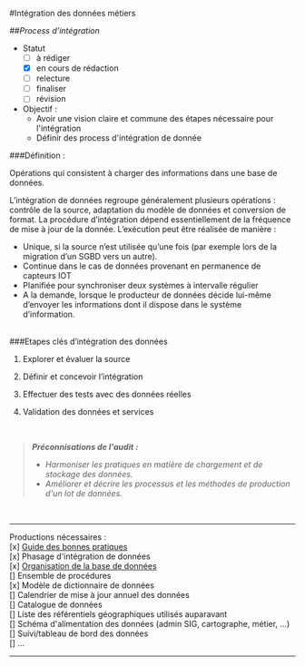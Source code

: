 #Intégration des données métiers

##*Process d’intégration*


* Statut
  - [ ] à rédiger
  - [x] en cours de rédaction
  - [ ] relecture
  - [ ] finaliser
  - [ ] révision
  
* Objectif :
  * Avoir une vision claire et commune des étapes nécessaire pour l'intégration
  * Définir des process d'intégration de donnée


###Définition :

Opérations qui consistent à charger des informations dans une base de données.

L’intégration de données regroupe généralement plusieurs opérations : contrôle de la source, adaptation du modèle de données et conversion de format. La procédure d’intégration dépend essentiellement de la fréquence de mise à jour de la donnée.
L’exécution peut être réalisée de manière :
* Unique, si la source n’est utilisée qu’une fois (par exemple lors de la migration d’un SGBD vers un autre).
* Continue dans le cas de données provenant en permanence de capteurs IOT
* Planifiée pour synchroniser deux systèmes à intervalle régulier
* A la demande, lorsque le producteur de données décide lui-même d’envoyer les informations dont il dispose dans le système d’information.

</br>
###Etapes clés d’intégration des données

1. Explorer et évaluer la source

2. Définir et concevoir l’intégration

3. Effectuer des tests avec des données réelles

4. Validation des données et services

</br>


>**_Préconnisations de l'audit :_**
>	+ *_Harmoniser les pratiques en matière de chargement et de stockage des données._*
>	+ *_Améliorer et décrire les processus et les méthodes de production d'un lot de données._*

</br>

*******
Productions nécessaires : <br>
	[x] [Guide des bonnes pratiques](guide_bonnes_pratiques.md) <br>
	[x] Phasage d'intégration de données <br>
	[x] [Organisation de la base de données](organisation_bdd.md) <br>
	[] Ensemble de procédures <br>
	[x] Modèle de dictionnaire de données <br>
	[] Calendrier de mise à jour annuel des données <br>
	[] Catalogue de données <br>
	[] Liste des référentiels géographiques utilisés auparavant <br>
	[] Schéma d'alimentation des données (admin SIG, cartographe, métier, ...) <br>
	[] Suivi/tableau de bord des données <br>
	[] ... <br>
*******
